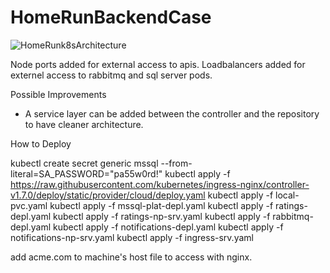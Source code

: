 # HomeRunBackendCase

 ![HomeRunk8sArchitecture](https://user-images.githubusercontent.com/31182762/235013128-1be367ac-33ae-4e47-bc96-8e66f0add8a5.png)

 Node ports added for external access to apis.
 Loadbalancers added for externel access to rabbitmq and sql server pods.
 
 
Possible Improvements

* A service layer can be added between the controller and the repository to have cleaner architecture.
 


How to Deploy
  
kubectl create secret generic mssql --from-literal=SA_PASSWORD="pa55w0rd!"
kubectl apply -f https://raw.githubusercontent.com/kubernetes/ingress-nginx/controller-v1.7.0/deploy/static/provider/cloud/deploy.yaml
kubectl apply -f local-pvc.yaml
kubectl apply -f mssql-plat-depl.yaml
kubectl apply -f ratings-depl.yaml
kubectl apply -f ratings-np-srv.yaml
kubectl apply -f rabbitmq-depl.yaml
kubectl apply -f notifications-depl.yaml
kubectl apply -f notifications-np-srv.yaml
kubectl apply -f ingress-srv.yaml

add acme.com to machine's host file to access with nginx.
